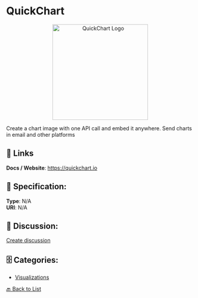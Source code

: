 # QuickChart
<p align="center">
    <img width="256" src="https://raw.githubusercontent.com/apis-list/apis-list/main/apis/quickchart/logo_256x256.png" alt="QuickChart Logo"/>
</p>

Create a chart image with one API call and embed it anywhere. Send charts in email and other platforms

##  🔗 Links
**Docs / Website**: https://quickchart.io

## 🧬 Specification:
**Type**: N/A  
**URI**: N/A

## 💬 Discussion:
[Create discussion](https://github.com/apis-list/apis-list/discussions/new)

## 🗄️ Categories:
- [Visualizations](https://github.com/apis-list/apis-list#visualizations)




[🔙 Back to List](https://github.com/apis-list/apis-list)
